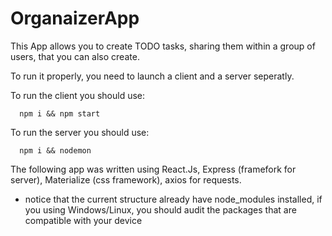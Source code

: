 # OrganaizerApp

This App allows you to create TODO tasks, sharing them within a group of users, that you can also create.

To run it properly, you need to launch a client and a server seperatly.

To run the client you should use:

      npm i && npm start
      
      
To run the server you should use:

      npm i && nodemon      


The following app was written using React.Js, Express (framefork for server), Materialize (css framework), axios for requests.

* notice that the current structure already have node_modules installed, if you using Windows/Linux, you should audit the packages that are compatible with your device
